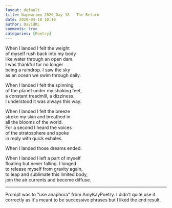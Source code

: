 ```yaml
---  
layout: default  
title: Napowrimo 2020 Day 18 - The Return  
date: 2020-04-18 10:10  
author: DavidRL  
comments: true  
categories: [Poetry]  
---  
```

When I landed I felt the weight  
of myself rush back into my body  
like water through an open dam.  
I was thankful for no longer  
being a raindrop. I saw the sky  
as an ocean we swim through daily.  

When I landed I felt the spinning  
of the planet under my shaking feet,  
a constant treadmill, a dizziness.  
I understood it was always this way.  

When I landed I felt the breeze  
stroke my skin and breathed in  
all the blooms of the world.  
For a second I heard the voices  
of the stratosphere and spoke  
in reply with quick exhales.  

When I landed those dreams ended.  

When I landed I left a part of myself  
floating but never falling. I longed  
to release myself from gravity again,  
to leap and sublimate this limited body,  
join the air currents and become diffuse.  

***  

Prompt was to "use anaphora" from AmyKayPoetry. I didn't quite use it correctly as it's meant to be successive phrases but I liked the end result.  
